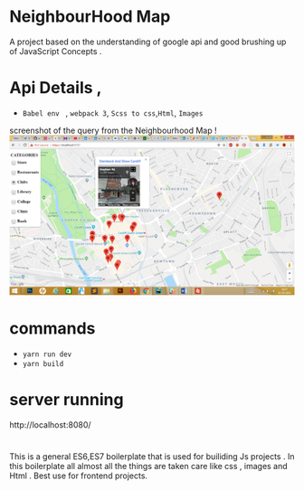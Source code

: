 # NeighbourHood Map 
A project based on the understanding of google api and good brushing up of JavaScript Concepts .

# Api Details  , 
- `Babel env ` , `webpack 3`, `Scss to css`,`Html`, `Images `

screenshot of the query from the Neighbourhood Map !
![alt text](https://github.com/sujilnt/neighbourhoodMap/blob/master/maps.png)
# commands  
- `yarn run dev`
- `yarn build`

# server running 
http://localhost:8080/

#
This is a general ES6,ES7 boilerplate that is used for builiding Js projects .  In this boilerplate all almost all the things are taken care like css , images and Html . Best use for frontend projects.
